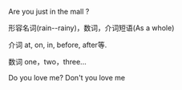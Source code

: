 Are you just in the mall ? 

形容名词(rain--rainy)，数词，介词短语(As a whole)

介词 at, on, in, before, after等.

数词 one，two，three...






Do you love me? Don't you love me